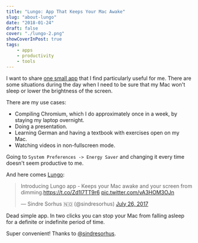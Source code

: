 ```yaml
---
title: "Lungo: App That Keeps Your Mac Awake"
slug: "about-lungo"
date: "2018-01-24"
draft: false
cover: "./lungo-2.png"
showCoverInPost: true
tags:
    - apps
    - productivity
    - tools
---
```


I want to share [one small app](https://sindresorhus.com/lungo) that I find particularly useful for me. There are
some situations during the day when I need to be sure that my Mac won't sleep or lower the brightness of the screen. 

There are my use cases:

* Compiling Chromium, which I do approximately once in a week, by staying my laptop overnight.
* Doing a presentation.
* Learning German and having a textbook with exercises open on my Mac.
* Watching videos in non-fullscreen mode.

Going to <span class="highlight">`System Preferences -> Energy Saver`</span> and changing it every time doesn't seem productive to me.

And here comes [Lungo](https://sindresorhus.com/lungo):

<blockquote class="twitter-tweet" data-lang="en"><p lang="en" dir="ltr">Introducing Lungo app - Keeps your Mac awake and your screen from dimming.<a href="https://t.co/Zd1l7TT9r6">https://t.co/Zd1l7TT9r6</a> <a href="https://t.co/vA3HOM3OJn">pic.twitter.com/vA3HOM3OJn</a></p>&mdash; Sindre Sorhus 🇳🇴 (@sindresorhus) <a href="https://twitter.com/sindresorhus/status/890273353063333890?ref_src=twsrc%5Etfw">July 26, 2017</a></blockquote>

Dead simple app. In two clicks you can stop your Mac from falling asleep for a definite or indefinite period of time.

Super convenient! Thanks to [@sindresorhus](https://twitter.com/sindresorhus).
